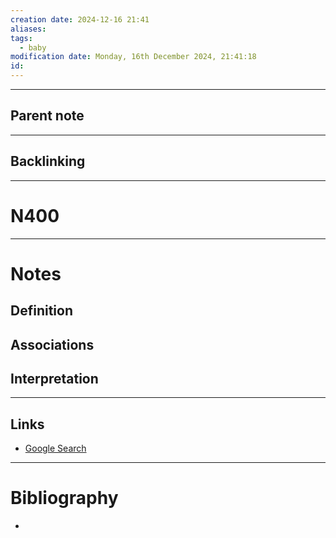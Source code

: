 ```yaml
---
creation date: 2024-12-16 21:41
aliases: 
tags:
  - baby
modification date: Monday, 16th December 2024, 21:41:18
id:
---
```

---

## Parent note
---
## Backlinking


---
# N400


---
# Notes

## Definition

## Associations

## Interpretation

---
## Links
- [Google Search](https://www.google.com/search?q=N400)

---
# Bibliography
+  